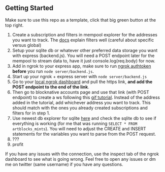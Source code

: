 ## Getting Started

Make sure to use this repo as a template, click that big green button at the top right.

1. Create a subscription and filters in mempool explorer for the addresses you want to track. The [docs](https://docs.blocknative.com/mempool-explorer) explain filters well (careful about specific versus global)
2. Setup your sqlite db or whatever other preferred data storage you want with express (backend.js). You will need a POST endpoint later for the mempool to stream data to, have it just console.log(req.body) for now.
3. Add in ngrok to your express app, make sure to run [ngrok authtoken <token>](https://dashboard.ngrok.com/get-started/setup) **before** you run `node server/backend.js`.
4. Start up your ngrok + express server with `node server/backend.js`
5. Go to your [local ngrok dashboard](http://127.0.0.1:4040/inspect/http) and pull the https link, **and add the POST endpoint to the end of the link**.
6. Then go to blocknative accounts page and use that link (with POST endpoint) to create a ws following this [gif tutorial](https://cdn.discordapp.com/attachments/871103550414016612/871109785070747728/Kapture_2021-07-31_at_15.14.15.gif). Instead of the address added in the tutorial, add whichever address you want to track. This should match with the ones you already created subscriptions and filters for in step 1.
7. Use newest db explorer for sqlite [here](https://sqlitebrowser.org/blog/version-3-12-2-released/) and check the sqlite db to see if everything is working (for me that was running `SELECT * FROM artblocks_mints`). You will need to adjust the CREATE and INSERT statements for the variables you want to parse from the POST request.
8. ???
9. profit

If you have any issues with the connection, use the inspect tab of the ngrok dashboard to see what is going wrong. Feel free to open any issues or dm me on twitter (same username) if you have any questions.
